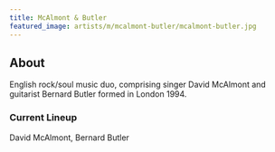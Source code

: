 ```yaml
---
title: McAlmont & Butler
featured_image: artists/m/mcalmont-butler/mcalmont-butler.jpg
---
```

## About

English rock/soul music duo, comprising singer David McAlmont and guitarist Bernard Butler formed in London 1994.

### Current Lineup

David McAlmont, Bernard Butler

